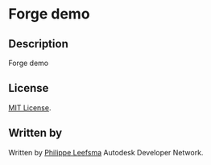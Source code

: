 
# Forge demo

## Description
Forge demo

## License

[MIT License](http://opensource.org/licenses/MIT).

## Written by 

Written by [Philippe Leefsma](http://adndevblog.typepad.com/cloud_and_mobile/philippe-leefsma.html)
Autodesk Developer Network.

